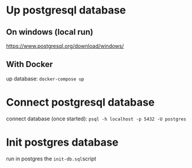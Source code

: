 
# Up postgresql database

## On windows (local run)

https://www.postgresql.org/download/windows/

## With Docker

up database: `docker-compose up`

# Connect postgresql database

connect database (once started): `psql -h localhost -p 5432 -U postgres`

# Init postgres database

run in postgres the `init-db.sql`script
